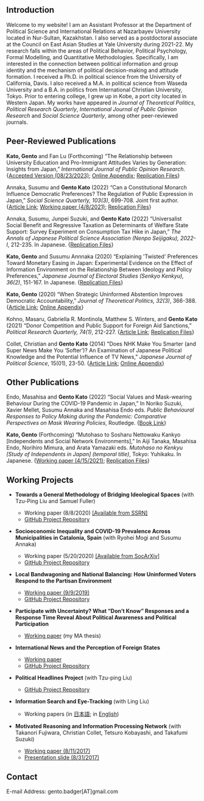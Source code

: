 ## Introduction

Welcome to my website! I am an Assistant Professor at the Department of Political Science and International Relations at Nazarbayev University located in Nur-Sultan, Kazakhstan. I also served as a postdoctoral associate at the Council on East Asian Studies at Yale University during 2021-22. My research falls within the areas of Political Behavior, Political Psychology, Formal Modelling, and Quantitative Methodologies. Specifically, I am interested in the connection between political information and group identity and the mechanism of political decision-making and attitude formation. I received a Ph.D. in political science from the University of California, Davis. I also received a M.A. in political science from Waseda University and a B.A. in politics from International Christian University, Tokyo. Prior to entering college, I grew up in Kobe, a port city located in Western Japan. My works have appeared in *Journal of Theoretical Politics*, *Political Research Quarterly*, *International Journal of Public Opinion Research* and *Social Science Quarterly*, among other peer-reviewed journals.

## Peer-Reviewed Publications

**Kato, Gento** and Fan Lu (Forthcoming) “The Relationship between University Education and Pro-Immigrant Attitudes Varies by Generation: Insights from Japan,” <em>International Journal of Public Opinion Research</em>. {<a href="https://github.com/gentok/gentok.github.io/blob/master/files/v7.2.1x_foreignerjapan_preprint_main.pdf" target="_blank">Accepted Version (08/23/2023)</a>; <a href="https://github.com/gentok/gentok.github.io/blob/master/files/v7.2_foreignerjapan_final_appendix.pdf" target="_blank">Online Appendix</a>; <a href="https://doi.org/10.7910/DVN/LPGU97" target="_blank">Replication Files</a>}

Annaka, Susumu and  **Gento Kato** (2022) “Can a Constitutional Monarch Influence Democratic Preferences? The Regulation of Public Expression in Japan,” <em>Social Science Quarterly, 103(3)</em>, 699-708. Joint first author. {<a href="https://doi.org/10.1111/ssqu.13152" target="_blank">Article Link</a>; <a href="https://doi.org/10.33774/apsa-2021-fp8q8-v3" target="_blank">Working paper (4/8/2021)</a>; <a href="https://doi.org/10.7910/DVN/OOIRHH" target="_blank">Replication Files</a>}

Annaka, Susumu, Junpei Suzuki, and **Gento Kato** (2022) “Universalist Social Benefit and Regressive Taxation as Determinants of Welfare State Support: Survey Experiment on Consumption Tax Hike in Japan,” <em>The Annals of Japanese Political Science Association (Nenpo Seijigaku), 2022-I</em>, 212-235. In Japanese. {<a href="https://doi.org/10.7910/DVN/F6PSMI" target="_blank">Replication Files</a>}

**Kato, Gento** and Susumu Annnaka (2020) “Explaining 'Twisted' Preferences Toward Monetary Easing in Japan: Experimental Evidence on the Effect of Information Environment on the Relationship Between Ideology and Policy Preferences,” <em>Japanese Journal of Electoral Studies (Senkyo Kenkyu), 36(2)</em>, 151-167. In Japanese. {<a href="https://github.com/gentok/Econ_Ideology" target="_blank">Replication Files</a>}

**Kato, Gento** (2020) “When Strategic Uninformed Abstention Improves Democratic Accountability,” <em>Journal of Theoretical Politics, 32(3)</em>, 366-388. {<a href="https://doi.org/10.1177/0951629820926699" target="_blank">Article Link</a>; <a href="https://github.com/gentok/UninformedModel" target="_blank">Online Appendix</a>}

Kohno, Masaru, Gabriella R. Montinola, Matthew S. Winters, and **Gento Kato** (2021) “Donor Competition and Public Support for Foreign Aid Sanctions,” <em>Political Research Quarterly, 74(1)</em>, 212-227. {<a href="https://journals.sagepub.com/doi/10.1177/1065912919897837" target="_blank">Article Link</a>; <a href="https://github.com/gentok/donorcompetition" target="_blank">Replication Files</a>}

Collet, Christian and **Gento Kato** (2014) "Does NHK Make You Smarter (and Super News Make You ‘Softer’)? An Examination of Japanese Political Knowledge and the Potential Influence of TV News," <em>Japanese Journal of Political Science</em>, 15(01), 23-50. {<a href="http://journals.cambridge.org/action/displayAbstract?fromPage=online&aid=9161950&fileId=S1468109913000339" target="_blank">Article Link</a>; <a href="https://github.com/gentok/gentok.github.io/raw/master/files/Appendix-Collet-Kato-2014.pdf" target="_blank">Online Appendix</a>}

## Other Publications

Endo, Masahisa and **Gento Kato** (2022) “Social Values and Mask-wearing Behaviour During the COVID-19 Pandemic in Japan,” In Noriko Suzuki, Xavier Mellet, Susumu Annaka and Masahisa Endo eds. <em>Public Behavioural Responses to Policy Making during the Pandemic: Comparative Perspectives on Mask Wearing Policies</em>, Routledge. {<a href="https://www.routledge.com/Public-Behavioural-Responses-to-Policy-Making-during-the-Pandemic-Comparative/Suzuki-Mellet-Annaka-Endo/p/book/9781032154275" target="_blank">Book Link</a>}

**Kato, Gento** (Forthcoming) “Mutohaso to Sosharu Nettowaku Kankyo [Independents and Social Network Environments],” In Aiji Tanaka, Masahisa Endo, Norihiro Mimura, and Arata Yamazaki eds. <em>Mutohaso no Kenkyu [Study of Independents in Japan] (temporal title)</em>, Tokyo: Yuhikaku. In Japanese. {<a href="https://github.com/gentok/IndepSocNet/raw/main/Indep_SocNet_v2.pdf" target="_blank">Working paper (4/15/2021)</a>; <a href="https://github.com/gentok/IndepSocNet" target="_blank">Replication Files</a>}

## Working Projects

 * **Towards a General Methodology of Bridging Ideological Spaces** (with Tzu-Ping Liu and Samuel Fuller)
   * Working paper (8/8/2020) <a href="https://papers.ssrn.com/sol3/papers.cfm?abstract_id=3669591" target="_blank">[Available from SSRN]</a>
   * <a href="https://github.com/tzuliu/Towards-a-General-Methodology-of-Bridging-Ideological-Spaces" target="_blank">GitHub Project Repository</a> 

 * **Socioeconomic Inequality and COVID-19 Prevalence Across Municipalities in Catalonia, Spain** (with Ryohei Mogi and Susumu Annaka) 
   * Working paper (5/20/2020) <a href="https://osf.io/preprints/socarxiv/5jgzy?fbclid=IwAR2hudjuz9PBBPm-JxZeX3_2T3q3Qyb5bFtAHx93GWk6Gzr4nfayRBuhxzI" target="_blank">[Available from SocArXiv]</a>
   * <a href="https://github.com/gentok/covid19spain" target="_blank">GitHub Project Repository</a>
 
 <!-- * **In Japan, University Education Does Not Increase Support for Immigrant Integration** (with Fan Lu)
   * Working paper (2/8/2021) <a href="https://papers.ssrn.com/sol3/papers.cfm?abstract_id=3607550" target="_blank">[Available from SSRN]</a>
    * <a href="https://github.com/gentok/ForeignerJapan" target="_blank">GitHub Project Repository</a> !-->

 * **Local Bandwagoning and National Balancing: How Uninformed Voters Respond to the Partisan Environment**
   * <a href="https://github.com/gentok/UninformedChoice/raw/master/papers/Kato2019loba_v14.pdf" target="_blank">Working paper (9/9/2019)</a>
   * <a href="https://github.com/gentok/UninformedChoice" target="_blank">GitHub Project Repository</a> 

 * **Participate with Uncertainty? What “Don’t Know” Responses and a Response Time Reveal About Political Awareness and Political Participation**
   * <a href="https://github.com/gentok/gentok.github.io/raw/master/files/Kato2014pawi_150301_Final_fixed.pdf" target="_blank">Working paper</a> (my MA thesis)

 * **International News and the Perception of Foreign States**
   * <a href="https://github.com/gentok/Foreign_Image_News_Project/blob/master/papers/Kato2017inne_171105.pdf" target="_blank">Working paper</a>
   * <a href="https://github.com/gentok/Foreign_Image_News_Project" target="_blank">GitHub Project Repository</a>

 * **Political Headlines Project** (with Tzu-ping Liu)
   * <a href="https://github.com/gentok/Political_Headlines_Project" target="_blank">GitHub Project Repository</a>

 * **Information Search and Eye-Tracking** (with Ling Liu)
   * Working papers (in <a href="https://github.com/gentok/gentok.github.io/raw/master/files/%E5%8A%89%E3%83%BB%E5%8A%A0%E8%97%A4%EF%BC%882015%EF%BC%89150228final.pdf" target="_blank">日本語</a>; in <a href="https://github.com/gentok/gentok.github.io/raw/master/files/Kato2016dovo_160609.pdf" target="_blank">English</a>) <br>

 * **Motivated Reasoning and Information Processing Network** (with Takanori Fujiwara, Christian Collet, Tetsuro Kobayashi, and Takafumi Suzuki)
   *  <a href="https://github.com/gentok/gentok.github.io/raw/master/files/Motivation_and_InfoNet_170811_apsaFinal.pdf" target="_blank">Working paper (8/11/2017)</a>
   *  <a href="https://github.com/gentok/gentok.github.io/raw/master/files/Motivation_and_InfoNet_PT170831handout.pdf" target="_blank">Presentation slide (8/31/2017)</a>

## Contact

E-mail Address: gento.badger[AT]gmail.com
